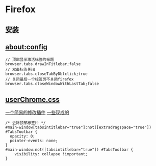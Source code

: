 # Firefox

## [安装](https://www.mozilla.org/zh-CN/firefox/download/thanks/)

## [about:config](about:config)

```text
// 顶部显示激活标签的标题
browser.tabs.drawInTitlebar;false
// 双击标签关闭
browser.tabs.closeTabByDblclick;true
// 关闭最后一个标签页不关闭firefox
browser.tabs.closeWindowWithLastTab;false
```

## [userChrome.css](https://www.userchrome.org/)

[一个简易的修改插件](https://addons.mozilla.org/en-US/firefox/addon/fxui-editor/) [一些现成的](https://github.com/andreicristianpetcu/UserChrome-Tweaks)

```text
/* 去除顶部标签栏 */
#main-window[tabsintitlebar="true"]:not([extradragspace="true"]) #TabsToolbar {
  opacity: 0;
  pointer-events: none;
}
#main-window:not([tabsintitlebar="true"]) #TabsToolbar {
    visibility: collapse !important;
}
```

